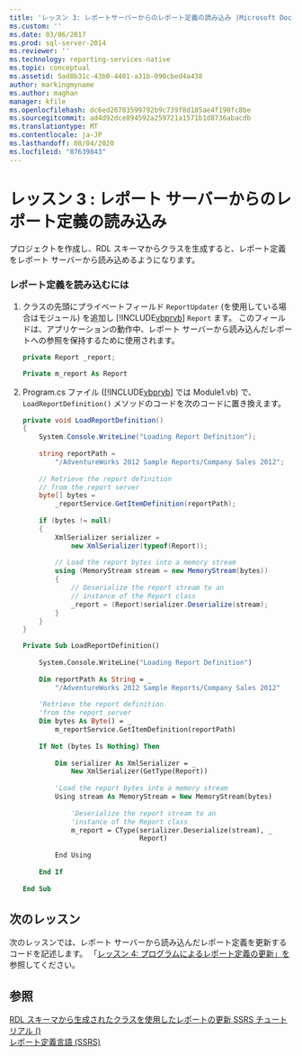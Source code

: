 ```yaml
---
title: 'レッスン 3: レポートサーバーからのレポート定義の読み込み |Microsoft Docs'
ms.custom: ''
ms.date: 03/06/2017
ms.prod: sql-server-2014
ms.reviewer: ''
ms.technology: reporting-services-native
ms.topic: conceptual
ms.assetid: 5ad8b31c-43b0-4481-a31b-090cbed4a438
author: markingmyname
ms.author: maghan
manager: kfile
ms.openlocfilehash: dc6ed26703599792b9c739f8d185ae4f190fc8be
ms.sourcegitcommit: ad4d92dce894592a259721a1571b1d8736abacdb
ms.translationtype: MT
ms.contentlocale: ja-JP
ms.lasthandoff: 08/04/2020
ms.locfileid: "87639843"
---
```

# <a name="lesson-3-load-a-report-definition-from-the-report-server"></a>レッスン 3 : レポート サーバーからのレポート定義の読み込み
  プロジェクトを作成し、RDL スキーマからクラスを生成すると、レポート定義をレポート サーバーから読み込めるようになります。  
  
### <a name="to-load-a-report-definition"></a>レポート定義を読み込むには  
  
1.  クラスの先頭にプライベートフィールド `ReportUpdater` (を使用している場合はモジュール) を追加し [!INCLUDE[vbprvb](../includes/vbprvb-md.md)] `Report` ます。 このフィールドは、アプリケーションの動作中、レポート サーバーから読み込んだレポートへの参照を保持するために使用されます。  
  
    ```csharp  
    private Report _report;  
    ```  
  
    ```vb  
    Private m_report As Report  
    ```  
  
2.  Program.cs ファイル ([!INCLUDE[vbprvb](../includes/vbprvb-md.md)] では Module1.vb) で、`LoadReportDefinition()` メソッドのコードを次のコードに置き換えます。  
  
    ```csharp  
    private void LoadReportDefinition()  
    {  
        System.Console.WriteLine("Loading Report Definition");  
  
        string reportPath =   
            "/AdventureWorks 2012 Sample Reports/Company Sales 2012";  
  
        // Retrieve the report definition   
        // from the report server  
        byte[] bytes =   
            _reportService.GetItemDefinition(reportPath);  
  
        if (bytes != null)  
        {  
            XmlSerializer serializer =   
                new XmlSerializer(typeof(Report));  
  
            // Load the report bytes into a memory stream  
            using (MemoryStream stream = new MemoryStream(bytes))  
            {  
                // Deserialize the report stream to an   
                // instance of the Report class  
                _report = (Report)serializer.Deserialize(stream);  
            }  
        }  
    }  
    ```  
  
    ```vb  
    Private Sub LoadReportDefinition()  
  
        System.Console.WriteLine("Loading Report Definition")  
  
        Dim reportPath As String = _  
            "/AdventureWorks 2012 Sample Reports/Company Sales 2012"  
  
        'Retrieve the report definition   
        'from the report server  
        Dim bytes As Byte() = _  
            m_reportService.GetItemDefinition(reportPath)  
  
        If Not (bytes Is Nothing) Then  
  
            Dim serializer As XmlSerializer = _  
                New XmlSerializer(GetType(Report))  
  
            'Load the report bytes into a memory stream  
            Using stream As MemoryStream = New MemoryStream(bytes)  
  
                'Deserialize the report stream to an   
                'instance of the Report class  
                m_report = CType(serializer.Deserialize(stream), _  
                                 Report)  
  
            End Using  
  
        End If  
  
    End Sub  
    ```  
  
## <a name="next-lesson"></a>次のレッスン  
 次のレッスンでは、レポート サーバーから読み込んだレポート定義を更新するコードを記述します。 「[レッスン 4: プログラムによるレポート定義の更新」を](../../2014/tutorials/lesson-4-update-the-report-definition-programmatically.md)参照してください。  
  
## <a name="see-also"></a>参照  
 [RDL スキーマから生成されたクラスを使用したレポートの更新 SSRS チュートリアル &#40;&#41;](../../2014/tutorials/updating-reports-using-classes-generated-from-the-rdl-schema-ssrs-tutorial.md)   
 [レポート定義言語 &#40;SSRS&#41;](../reporting-services/reports/report-definition-language-ssrs.md)  
  
  
